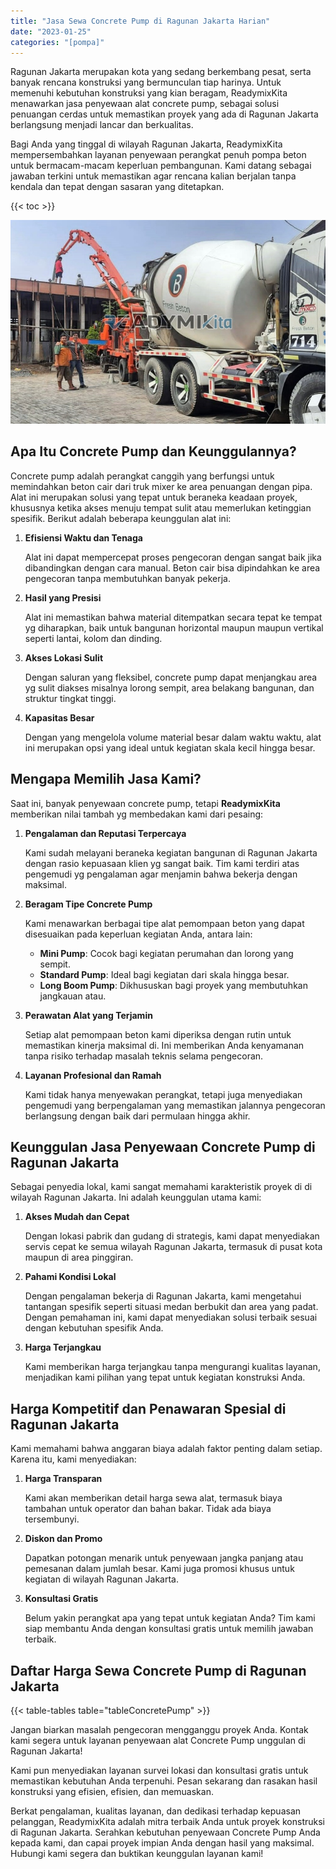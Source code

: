 ```yaml
---
title: "Jasa Sewa Concrete Pump di Ragunan Jakarta Harian"
date: "2023-01-25"
categories: "[pompa]"
---
```


Ragunan Jakarta merupakan kota yang sedang berkembang pesat, serta banyak rencana konstruksi yang bermunculan tiap harinya. Untuk memenuhi kebutuhan konstruksi yang kian beragam, ReadymixKita menawarkan jasa penyewaan alat concrete pump, sebagai solusi penuangan cerdas untuk memastikan proyek yang ada di Ragunan Jakarta berlangsung menjadi lancar dan berkualitas.

Bagi Anda yang tinggal di wilayah Ragunan Jakarta, ReadymixKita mempersembahkan layanan penyewaan perangkat penuh pompa beton untuk bermacam-macam keperluan pembangunan. Kami datang sebagai jawaban terkini untuk memastikan agar rencana kalian berjalan tanpa kendala dan tepat dengan sasaran yang ditetapkan.

{{< toc >}}

![Jasa Sewa Concrete Pump di Ragunan Jakarta Harian](/images/pompa/sewa-pompa-18.jpg)

## Apa Itu Concrete Pump dan Keunggulannya?

Concrete pump adalah perangkat canggih yang berfungsi untuk memindahkan beton cair dari truk mixer ke area penuangan dengan pipa. Alat ini merupakan solusi yang tepat untuk beraneka keadaan proyek, khususnya ketika akses menuju tempat sulit atau memerlukan ketinggian spesifik. Berikut adalah beberapa keunggulan alat ini:

1. **Efisiensi Waktu dan Tenaga**

   Alat ini dapat mempercepat proses pengecoran dengan sangat baik jika dibandingkan dengan cara manual. Beton cair bisa dipindahkan ke area pengecoran tanpa membutuhkan banyak pekerja.

2. **Hasil yang Presisi**

   Alat ini memastikan bahwa material ditempatkan secara tepat ke tempat yg diharapkan, baik untuk bangunan horizontal maupun maupun vertikal seperti lantai, kolom dan dinding.

3. **Akses Lokasi Sulit**

   Dengan saluran yang fleksibel, concrete pump dapat menjangkau area yg sulit diakses misalnya lorong sempit, area belakang bangunan, dan struktur tingkat tinggi.

4. **Kapasitas Besar**

   Dengan yang mengelola volume material besar dalam waktu waktu, alat ini merupakan opsi yang ideal untuk kegiatan skala kecil hingga besar.

## Mengapa Memilih Jasa Kami?

Saat ini, banyak penyewaan concrete pump, tetapi **ReadymixKita** memberikan nilai tambah yg membedakan kami dari pesaing:

1. **Pengalaman dan Reputasi Terpercaya**

   Kami sudah melayani beraneka kegiatan bangunan di Ragunan Jakarta dengan rasio kepuasaan klien yg sangat baik. Tim kami terdiri atas pengemudi yg pengalaman agar menjamin bahwa bekerja dengan maksimal.

2. **Beragam Tipe Concrete Pump**

   Kami menawarkan berbagai tipe alat pemompaan beton yang dapat disesuaikan pada keperluan kegiatan Anda, antara lain:
   - **Mini Pump**: Cocok bagi kegiatan perumahan dan lorong yang sempit.
   - **Standard Pump**: Ideal bagi kegiatan dari skala hingga besar.
   - **Long Boom Pump**: Dikhususkan bagi proyek yang membutuhkan jangkauan atau.

3. **Perawatan Alat yang Terjamin**

   Setiap alat pemompaan beton kami diperiksa dengan rutin untuk memastikan kinerja maksimal di. Ini memberikan Anda kenyamanan tanpa risiko terhadap masalah teknis selama pengecoran.

4. **Layanan Profesional dan Ramah**

   Kami tidak hanya menyewakan perangkat, tetapi juga menyediakan pengemudi yang berpengalaman yang memastikan jalannya pengecoran berlangsung dengan baik dari permulaan hingga akhir.

## Keunggulan Jasa Penyewaan Concrete Pump di Ragunan Jakarta

Sebagai penyedia lokal, kami sangat memahami karakteristik proyek di di wilayah Ragunan Jakarta. Ini adalah keunggulan utama kami:

1. **Akses Mudah dan Cepat**

   Dengan lokasi pabrik dan gudang di strategis, kami dapat menyediakan servis cepat ke semua wilayah Ragunan Jakarta, termasuk di pusat kota maupun di area pinggiran.

2. **Pahami Kondisi Lokal**

   Dengan pengalaman bekerja di Ragunan Jakarta, kami mengetahui tantangan spesifik seperti situasi medan berbukit dan area yang padat. Dengan pemahaman ini, kami dapat menyediakan solusi terbaik sesuai dengan kebutuhan spesifik Anda.

3. **Harga Terjangkau**

   Kami memberikan harga terjangkau tanpa mengurangi kualitas layanan, menjadikan kami pilihan yang tepat untuk kegiatan konstruksi Anda.

## Harga Kompetitif dan Penawaran Spesial di Ragunan Jakarta

Kami memahami bahwa anggaran biaya adalah faktor penting dalam setiap. Karena itu, kami menyediakan:

1. **Harga Transparan**

   Kami akan memberikan detail harga sewa alat, termasuk biaya tambahan untuk operator dan bahan bakar. Tidak ada biaya tersembunyi.

2. **Diskon dan Promo**

   Dapatkan potongan menarik untuk penyewaan jangka panjang atau pemesanan dalam jumlah besar. Kami juga promosi khusus untuk kegiatan di wilayah Ragunan Jakarta.

3. **Konsultasi Gratis**

   Belum yakin perangkat apa yang tepat untuk kegiatan Anda? Tim kami siap membantu Anda dengan konsultasi gratis untuk memilih jawaban terbaik.

## Daftar Harga Sewa Concrete Pump di Ragunan Jakarta

{{< table-tables table="tableConcretePump" >}}

Jangan biarkan masalah pengecoran mengganggu proyek Anda. Kontak kami segera untuk layanan penyewaan alat Concrete Pump unggulan di Ragunan Jakarta!

Kami pun menyediakan layanan survei lokasi dan konsultasi gratis untuk memastikan kebutuhan Anda terpenuhi. Pesan sekarang dan rasakan hasil konstruksi yang efisien, efisien, dan memuaskan.

Berkat pengalaman, kualitas layanan, dan dedikasi terhadap kepuasan pelanggan, ReadymixKita adalah mitra terbaik Anda untuk proyek konstruksi di Ragunan Jakarta. Serahkan kebutuhan penyewaan Concrete Pump Anda kepada kami, dan capai proyek impian Anda dengan hasil yang maksimal. Hubungi kami segera dan buktikan keunggulan layanan kami!